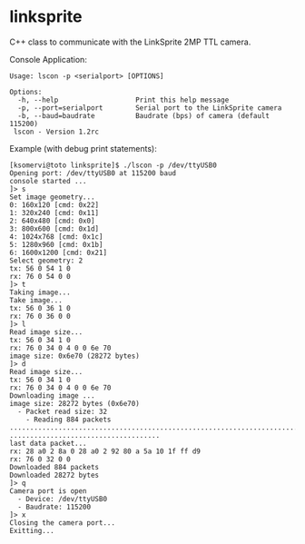 # linksprite
C++ class to communicate with the LinkSprite 2MP TTL camera.

Console Application:

    Usage: lscon -p <serialport> [OPTIONS]
    
    Options:
      -h, --help                   Print this help message
      -p, --port=serialport        Serial port to the LinkSprite camera
      -b, --baud=baudrate          Baudrate (bps) of camera (default 115200)
     lscon - Version 1.2rc

Example (with debug print statements):

    [ksomervi@toto linksprite]$ ./lscon -p /dev/ttyUSB0 
    Opening port: /dev/ttyUSB0 at 115200 baud
    console started ...
    ]> s
    Set image geometry...
    0: 160x120 [cmd: 0x22]
    1: 320x240 [cmd: 0x11]
    2: 640x480 [cmd: 0x0]
    3: 800x600 [cmd: 0x1d]
    4: 1024x768 [cmd: 0x1c]
    5: 1280x960 [cmd: 0x1b]
    6: 1600x1200 [cmd: 0x21]
    Select geometry: 2
    tx: 56 0 54 1 0
    rx: 76 0 54 0 0
    ]> t
    Taking image...
    Take image...
    tx: 56 0 36 1 0
    rx: 76 0 36 0 0
    ]> l
    Read image size...
    tx: 56 0 34 1 0
    rx: 76 0 34 0 4 0 0 6e 70
    image size: 0x6e70 (28272 bytes)
    ]> d
    Read image size...
    tx: 56 0 34 1 0
    rx: 76 0 34 0 4 0 0 6e 70
    Downloading image ...
    image size: 28272 bytes (0x6e70)
      - Packet read size: 32
        - Reading 884 packets
    ..........................................................................
    .....................................
    last data packet...
    rx: 28 a0 2 8a 0 28 a0 2 92 80 a 5a 10 1f ff d9
    rx: 76 0 32 0 0
    Downloaded 884 packets
    Downloaded 28272 bytes
    ]> q
    Camera port is open
      - Device: /dev/ttyUSB0
      - Baudrate: 115200
    ]> x
    Closing the camera port...
    Exitting...

